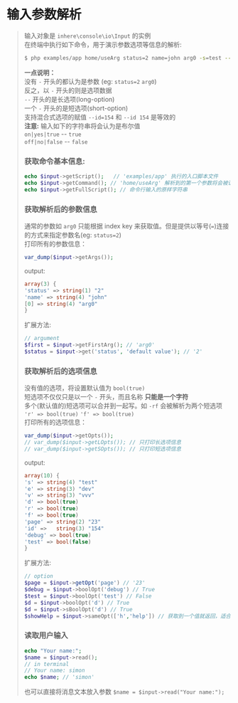 # 输入参数解析

> 输入对象是 `inhere\console\io\Input` 的实例  
> 在终端中执行如下命令，用于演示参数选项等信息的解析:
>
> ```bash
> $ php examples/app home/useArg status=2 name=john arg0 -s=test --page=23 --id=154 -e dev -v vvv -d -rf --debug --test=false
> ```
>
> **一点说明：**  
> 没有 `-` 开头的都认为是参数 \(eg: `status=2` `arg0`\)  
> 反之，以 `-` 开头的则是选项数据  
> `--` 开头的是长选项\(long-option\)  
> 一个 `-` 开头的是短选项\(short-option\)  
> 支持混合式选项的赋值 `--id=154` 和 `--id 154` 是等效的  
> **注意:** 输入如下的字符串将会认为是布尔值  
> `on|yes|true` -- `true`  
> `off|no|false` -- `false`
>
> ### 获取命令基本信息:
>
> ```php
> echo $input->getScript();   // 'examples/app' 执行的入口脚本文件
> echo $input->getCommand(); // 'home/useArg' 解析到的第一个参数将会被认为是命令名称，并且不会再存入到 参数列表中
> echo $input->getFullScript(); // 命令行输入的原样字符串
> ```
>
> ### 获取解析后的参数信息
>
> 通常的参数如 `arg0` 只能根据 index key 来获取值。但是提供以等号\(`=`\)连接的方式来指定参数名\(eg: `status=2`\)  
> 打印所有的参数信息：
>
> ```php
> var_dump($input->getArgs());
> ```
>
> output:
>
> ```php
> array(3) {
> 'status' => string(1) "2"
> 'name' => string(4) "john"
> [0] => string(4) "arg0"
> }
> ```
>
> 扩展方法:
>
> ```php
> // argument
> $first = $input->getFirstArg(); // 'arg0'
> $status = $input->get('status', 'default value'); // '2'
> ```
>
> ### 获取解析后的选项信息
>
> 没有值的选项，将设置默认值为 `bool(true)`  
> 短选项不仅仅只是以一个 `-` 开头，而且名称 **只能是一个字符**  
> 多个\(默认值的\)短选项可以合并到一起写。如 `-rf` 会被解析为两个短选项 `'r' => bool(true)` `'f' => bool(true)`  
> 打印所有的选项信息：
>
> ```php
> var_dump($input->getOpts());
> // var_dump($input->getLOpts()); // 只打印长选项信息
> // var_dump($input->getSOpts()); // 只打印短选项信息
> ```
>
> output:
>
> ```php
> array(10) {
> 's' => string(4) "test"
> 'e' => string(3) "dev"
> 'v' => string(3) "vvv"
> 'd' => bool(true)
> 'r' => bool(true)
> 'f' => bool(true)
> 'page' => string(2) "23"
> 'id' =>   string(3) "154"
> 'debug' => bool(true)
> 'test' => bool(false)
> }
> ```
>
> 扩展方法:
>
> ```php
> // option
> $page = $input->getOpt('page') // '23'
> $debug = $input->boolOpt('debug') // True
> $test = $input->boolOpt('test') // False
> $d = $input->boolOpt('d') // True
> $d = $input->sBoolOpt('d') // True
> $showHelp = $input->sameOpt(['h','help']) // 获取到一个值就返回，适合同一个含义的选项
> ```
>
> ### 读取用户输入
>
> ```php
> echo "Your name:";
> $name = $input->read();
> // in terminal
> // Your name: simon
> echo $name; // 'simon'
> ```
>
> 也可以直接将消息文本放入参数 `$name = $input->read("Your name:");`



